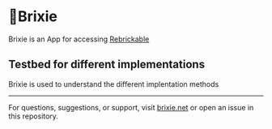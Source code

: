 # 🧱Brixie

Brixie is an App for accessing [Rebrickable](https://rebrickable.com)

## Testbed for different implementations

Brixie is used to understand the different implentation methods

---

For questions, suggestions, or support, visit [brixie.net](https://brixie.net) or open an issue in this repository.
